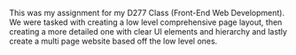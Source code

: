 This was my assignment for my D277 Class (Front-End Web Development). We were tasked with creating a low level comprehensive page layout, then creating a more detailed one with clear UI elements and hierarchy and lastly create a multi page website based off the low level ones.
